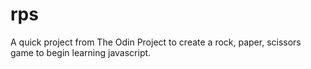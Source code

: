 # rps
A quick project from The Odin Project to create a rock, paper, scissors game to begin learning javascript.